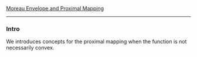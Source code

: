 [Moreau Envelope and Proximal Mapping](Moreau%20Envelope%20and%20Proximal%20Mapping.md)

---
### **Intro**

We introduces concepts for the proximal mapping when the function is not necessarily convex. 

